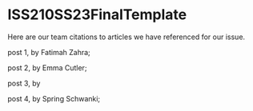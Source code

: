 # ISS210SS23FinalTemplate
Here are our team citations to articles we have referenced for our issue. 
   </p> post 1, by Fatimah Zahra;
   <p> post 2, by Emma Cutler;
   <p> post 3, by
   <p> post 4, by Spring Schwanki; 
